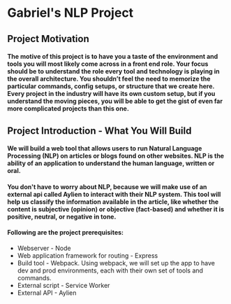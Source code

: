 # Gabriel's NLP Project

## Project Motivation

#### The motive of this project is to have you a taste of the environment and tools you will most likely come across in a front end role. Your focus should be to understand the role every tool and technology is playing in the overall architecture. You shouldn’t feel the need to memorize the particular commands, config setups, or structure that we create here. Every project in the industry will have its own custom setup, but if you understand the moving pieces, you will be able to get the gist of even far more complicated projects than this one.



## Project Introduction - What You Will Build

#### We will build a web tool that allows users to run Natural Language Processing (NLP) on articles or blogs found on other websites. NLP is the ability of an application to understand the human language, written or oral.

#### You don't have to worry about NLP, because we will make use of an external api called Aylien to interact with their NLP system. This tool will help us classify the information available in the article, like whether the content is subjective (opinion) or objective (fact-based) and whether it is positive, neutral, or negative in tone.

#### Following are the project prerequisites:

- Webserver - Node
- Web application framework for routing - Express
- Build tool - Webpack. Using webpack, we will set up the app to have dev and prod environments, each with their own set of tools and commands.
- External script - Service Worker
- External API - Aylien